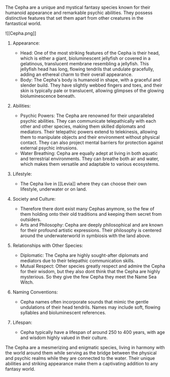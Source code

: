 The Cepha are a unique and mystical fantasy species known for their humanoid appearance and remarkable psychic abilities. They possess distinctive features that set them apart from other creatures in the fantastical world. 

![[Cepha.png]]

1. Appearance:
    
    - Head: One of the most striking features of the Cepha is their head, which is either a giant, bioluminescent jellyfish or covered in a gelatinous, translucent membrane resembling a jellyfish. This jellyfish head has long, flowing tendrils that undulate gracefully, adding an ethereal charm to their overall appearance.
    - Body: The Cepha's body is humanoid in shape, with a graceful and slender build. They have slightly webbed fingers and toes, and their skin is typically pale or translucent, allowing glimpses of the glowing bioluminescence beneath.

2. Abilities:
    
    - Psychic Powers: The Cepha are renowned for their unparalleled psychic abilities. They can communicate telepathically with each other and other species, making them skilled diplomats and mediators. Their telepathic powers extend to telekinesis, allowing them to manipulate objects and their environment without physical contact. They can also project mental barriers for protection against external psychic intrusions.
    - Water Breathing: Cepha are equally adept at living in both aquatic and terrestrial environments. They can breathe both air and water, which makes them versatile and adaptable to various ecosystems.

3. Lifestyle:
    
    - The Cepha live in [[Levia]] where they can choose their own lifestyle, underwater or on land. 

4. Society and Culture:
    
    - Therefore there dont exist many Cephas anymore, so the few of them holding onto their old traditions and keeping them secret from outsiders.
    - Arts and Philosophy: Cepha are deeply philosophical and are known for their profound artistic expressions.  Their philosophy is centered around the underwaterworld in symbiosis with the land above.

5. Relationships with Other Species:
    
    - Diplomatic: The Cepha are highly sought-after diplomats and mediators due to their telepathic communication skills.
    - Mutual Respect: Other species greatly respect and admire the Cepha for their wisdom, but they also dont think that the Cepha are highly mysterious. So they give the few Cepha they meet the Name Sea Witch.

6. Naming Conventions:
    
    - Cepha names often incorporate sounds that mimic the gentle undulations of their head tendrils. Names may include soft, flowing syllables and bioluminescent references.

7. Lifespan:
    
    - Cepha typically have a lifespan of around 250 to 400 years, with age and wisdom highly valued in their culture.

The Cepha are a mesmerizing and enigmatic species, living in harmony with the world around them while serving as the bridge between the physical and psychic realms while they are connected to the water. Their unique abilities and striking appearance make them a captivating addition to any fantasy world. 